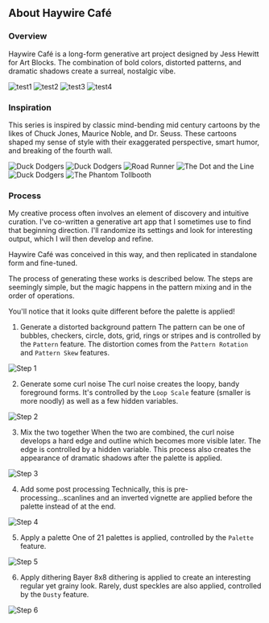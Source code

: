 ## About Haywire Café

### Overview
Haywire Café is a long-form generative art project designed by Jess Hewitt for Art Blocks. The combination of bold colors, distorted patterns, and dramatic shadows create a surreal, nostalgic vibe.  

![test1](./images/test1.png)
![test2](./images/test2.png)
![test3](./images/test3.png)
![test4](./images/test4.png)

### Inspiration
This series is inspired by classic mind-bending mid century cartoons by the likes of Chuck Jones, Maurice Noble, and Dr. Seuss. These cartoons shaped my sense of style with their exaggerated perspective, smart humor, and breaking of the fourth wall.

![Duck Dodgers](./images/inspiration/9c8087b79ac0946d9e678c36021ac64b.png)
![Duck Dodgers](./images/inspiration/bceee32a3de89184613aa226334a32ec--warner-brothers-warner-bros.jpg)
![Road Runner](./images/inspiration/mauricenoblebackground.jpg) 
![The Dot and the Line](./images/inspiration/The_dot_and_the_line.jpg) 
![Duck Dodgers](./images/inspiration/tumblr_08d3548ae6d7ba5541effe68d9e427f4_674a518c_540.jpg)
![The Phantom Tollbooth](./images/inspiration/tumblr_oxf2keO01U1rsovmko1_r1_1280.jpg)

### Process
My creative process often involves an element of discovery and intuitive curation. I've co-written a generative art app that I sometimes use to find that beginning direction. I'll randomize its settings and look for interesting output, which I will then develop and refine.  

Haywire Café was conceived in this way, and then replicated in standalone form and fine-tuned.  

The process of generating these works is described below. The steps are seemingly simple, but the magic happens in the pattern mixing and in the order of operations.  

You'll notice that it looks quite different before the palette is applied!

1. Generate a distorted background pattern
The pattern can be one of bubbles, checkers, circle, dots, grid, rings or stripes and is controlled by the `Pattern` feature. The distortion comes from the `Pattern Rotation` and `Pattern Skew` features.

![Step 1](./images/process/1-pattern.png)

2. Generate some curl noise
The curl noise creates the loopy, bandy foreground forms. It's controlled by the `Loop Scale` feature (smaller is more noodly) as well as a few hidden variables.

![Step 2](./images/process/2-curlnoise.png)

3. Mix the two together
When the two are combined, the curl noise develops a hard edge and outline which becomes more visible later. The edge is controlled by a hidden variable. This process also creates the appearance of dramatic shadows after the palette is applied.

![Step 3](./images/process/3-mix.png)

4. Add some post processing
Technically, this is pre-processing...scanlines and an inverted vignette are applied before the palette instead of at the end.

![Step 4](./images/process/4-scanlinesvignette.png)

5. Apply a palette
One of 21 palettes is applied, controlled by the `Palette` feature. 

![Step 5](./images/process/5-palette.png)

6. Apply dithering
Bayer 8x8 dithering is applied to create an interesting regular yet grainy look. Rarely, dust speckles are also applied, controlled by the `Dusty` feature.

![Step 6](./images/process/6-dither.png)
